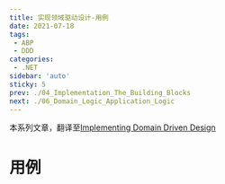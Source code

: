 ```yaml
---
title: 实现领域驱动设计-用例
date: 2021-07-18
tags:
 - ABP
 - DDD
categories:
 - .NET
sidebar: 'auto'
sticky: 5
prev: ./04_Implementation_The_Building_Blocks
next: ./06_Domain_Logic_Application_Logic
---
```


本系列文章，翻译至[Implementing Domain Driven Design](https://abp.io/books/implementing-domain-driven-design)
<!-- more -->

# 用例


